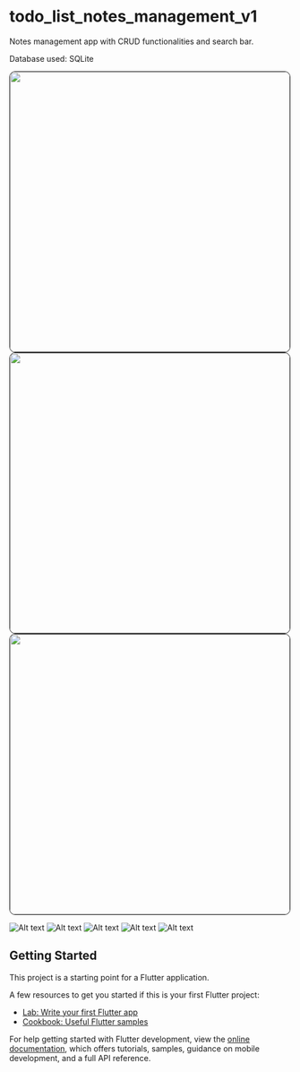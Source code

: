 # todo_list_notes_management_v1

Notes management app with CRUD functionalities and search bar.

Database used: SQLite

<div>

</div>
<p float="left">
  <img src="./screenshots/Screenshot_1688647218.png" width="500" height="auto" style="border: 1px solid; border-radius: 10px;">
  <img src="./screenshots/Screenshot_1688647262.png" width="500" height="auto" style="border: 1px solid; border-radius: 10px;">
  <img src="./screenshots/Screenshot_1688647302.png" width="500" height="auto" style="border: 1px solid; border-radius: 10px;">
</p>

![Alt text](screenshots/Screenshot_1688647218.png) ![Alt text](screenshots/Screenshot_1688647262.png) ![Alt text](screenshots/Screenshot_1688647302.png)
![Alt text](screenshots/Screenshot_1688647326.png) ![Alt text](screenshots/Screenshot_1688647354.png)

## Getting Started

This project is a starting point for a Flutter application.

A few resources to get you started if this is your first Flutter project:

- [Lab: Write your first Flutter app](https://docs.flutter.dev/get-started/codelab)
- [Cookbook: Useful Flutter samples](https://docs.flutter.dev/cookbook)

For help getting started with Flutter development, view the
[online documentation](https://docs.flutter.dev/), which offers tutorials,
samples, guidance on mobile development, and a full API reference.
